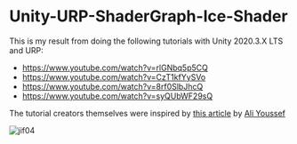 # Unity-URP-ShaderGraph-Ice-Shader

This is my result from doing the following tutorials with Unity 2020.3.X LTS and URP:
- https://www.youtube.com/watch?v=rlGNbq5p5CQ
- https://www.youtube.com/watch?v=CzT1kfYySVo
- https://www.youtube.com/watch?v=8rf0SlbJhcQ
- https://www.youtube.com/watch?v=syQUbWF29sQ

The tutorial creators themselves were inspired by [this article](https://80.lv/articles/how-to-build-cracked-ice-in-material-editor/) by [Ali Youssef](https://www.artstation.com/ali_y)



![jif04](https://user-images.githubusercontent.com/28339986/117579141-e75a6500-b0f1-11eb-8e06-4d26fef5feac.gif)

